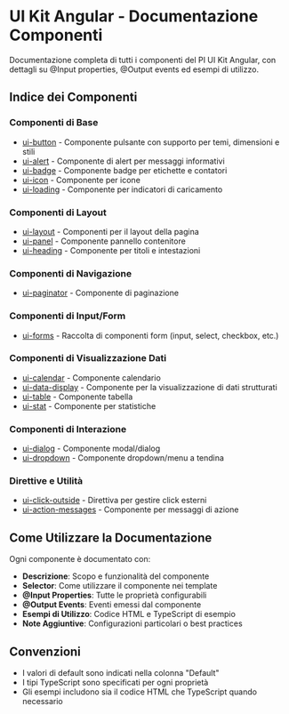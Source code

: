 # UI Kit Angular - Documentazione Componenti

Documentazione completa di tutti i componenti del PI UI Kit Angular, con dettagli su @Input properties, @Output events ed esempi di utilizzo.

## Indice dei Componenti

### Componenti di Base

- [ui-button](./ui-button.md) - Componente pulsante con supporto per temi, dimensioni e stili
- [ui-alert](./ui-alert.md) - Componente di alert per messaggi informativi
- [ui-badge](./ui-badge.md) - Componente badge per etichette e contatori
- [ui-icon](./ui-icon.md) - Componente per icone
- [ui-loading](./ui-loading.md) - Componente per indicatori di caricamento

### Componenti di Layout

- [ui-layout](./ui-layout.md) - Componenti per il layout della pagina
- [ui-panel](./ui-panel.md) - Componente pannello contenitore
- [ui-heading](./ui-heading.md) - Componente per titoli e intestazioni

### Componenti di Navigazione

- [ui-paginator](./ui-paginator.md) - Componente di paginazione

### Componenti di Input/Form

- [ui-forms](./ui-forms.md) - Raccolta di componenti form (input, select, checkbox, etc.)

### Componenti di Visualizzazione Dati

- [ui-calendar](./ui-calendar.md) - Componente calendario
- [ui-data-display](./ui-data-display.md) - Componente per la visualizzazione di dati strutturati
- [ui-table](./ui-table.md) - Componente tabella
- [ui-stat](./ui-stat.md) - Componente per statistiche

### Componenti di Interazione

- [ui-dialog](./ui-dialog.md) - Componente modal/dialog
- [ui-dropdown](./ui-dropdown.md) - Componente dropdown/menu a tendina

### Direttive e Utilità

- [ui-click-outside](./ui-click-outside.md) - Direttiva per gestire click esterni
- [ui-action-messages](./ui-action-messages.md) - Componente per messaggi di azione

## Come Utilizzare la Documentazione

Ogni componente è documentato con:

- **Descrizione**: Scopo e funzionalità del componente
- **Selector**: Come utilizzare il componente nei template
- **@Input Properties**: Tutte le proprietà configurabili
- **@Output Events**: Eventi emessi dal componente
- **Esempi di Utilizzo**: Codice HTML e TypeScript di esempio
- **Note Aggiuntive**: Configurazioni particolari o best practices

## Convenzioni

- I valori di default sono indicati nella colonna "Default"
- I tipi TypeScript sono specificati per ogni proprietà
- Gli esempi includono sia il codice HTML che TypeScript quando necessario
